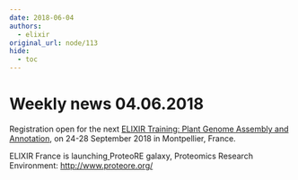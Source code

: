 ```yaml
---
date: 2018-06-04
authors:
  - elixir
original_url: node/113
hide:
  - toc
---
```


# Weekly news 04.06.2018

<p>Registration open for the next&nbsp;<a href="https://elixir-europe.us4.list-manage.com/track/click?u=751beffce2e491f94d6f66918&amp;id=36f1636b8e&amp;e=64fa86a9a6" target="_blank">ELIXIR Training: Plant Genome Assembly and Annotation</a>, on 24-28 September 2018 in Montpellier, France.</p>

<p>ELIXIR France is launching<a href="https://elixir-europe.us4.list-manage.com/track/click?u=751beffce2e491f94d6f66918&amp;id=fbf4bf5883&amp;e=64fa86a9a6">&nbsp;</a>ProteoRE galaxy, Proteomics Research Environment:&nbsp;<a href="https://elixir-europe.us4.list-manage.com/track/click?u=751beffce2e491f94d6f66918&amp;id=7f01745ef2&amp;e=64fa86a9a6">http://www.proteore.org/</a></p>

